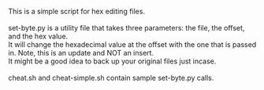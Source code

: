 This is a simple script for hex editing files. <BR>
<BR>
set-byte.py is a utility file that takes three parameters: the file, the offset, and the hex value. <BR>
It will change the hexadecimal value at the offset with the one that is passed in. Note, this is an update and NOT an insert.<BR>
It might be a good idea to back up your original files just incase.<BR>
<BR>
cheat.sh and cheat-simple.sh contain sample set-byte.py calls. <BR> 
